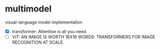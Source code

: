 # multimodel
visual-language model implementation <br>
- [X] transformer: Attention is all you need.
- [ ] ViT: AN IMAGE IS WORTH 16X16 WORDS: TRANSFORMERS FOR IMAGE RECOGNITION AT SCALE.
